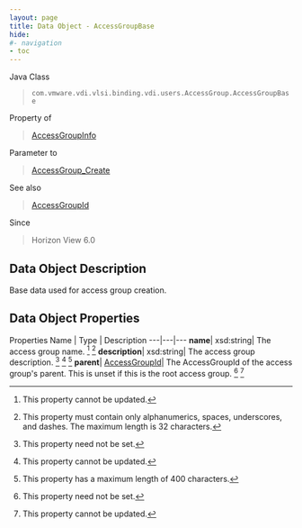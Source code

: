 ```yaml
---
layout: page
title: Data Object - AccessGroupBase
hide:
#- navigation
- toc
---
```






Java Class
> `com.vmware.vdi.vlsi.binding.vdi.users.AccessGroup.AccessGroupBase`

Property of
> [AccessGroupInfo](vdi.users.AccessGroup.AccessGroupInfo.md#field_detail)

Parameter to
> [AccessGroup_Create](vdi.users.AccessGroup.md#create)

See also
> [AccessGroupId](vdi.entity.AccessGroupId.md)

Since
> Horizon View 6.0


## Data Object Description

Base data used for access group creation.

## Data Object Properties
Properties
Name |  Type |  Description
---|---|---
**name**|  xsd:string|  The access group name. [^2] [^3]
**description**|  xsd:string|  The access group description. [^1] [^2] [^4]
**parent**| [AccessGroupId](vdi.entity.AccessGroupId.md)|  The AccessGroupId of the access group's parent. This is unset if this is the root access group. [^1] [^2]


 


[^1]: This property need not be set.
[^2]: This property cannot be updated.
[^3]: This property must contain only alphanumerics, spaces, underscores, and dashes. The maximum length is 32 characters.
[^4]: This property has a maximum length of 400 characters.